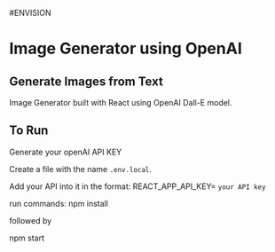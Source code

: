 #ENVISION
# Image Generator using OpenAI

## Generate Images from Text 

 Image Generator built with React using OpenAI Dall-E model.


## To Run 

 Generate your openAI API KEY 

Create a file with the name `.env.local`.

Add your API into it in the format:
REACT_APP_API_KEY= `your API key`



run commands: 
npm install

followed by

npm start
```


